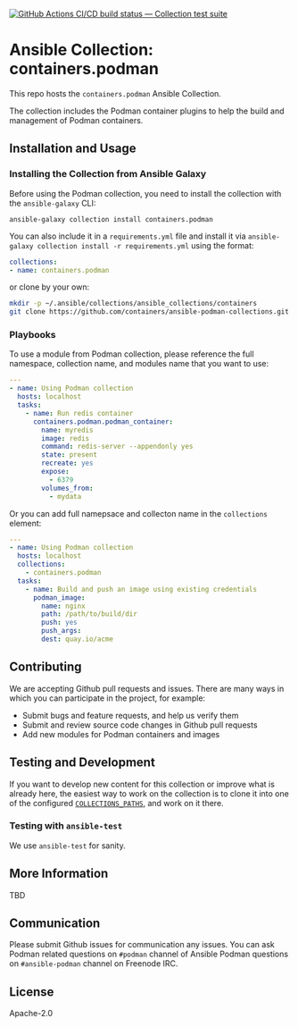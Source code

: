 [![GitHub Actions CI/CD build status — Collection test suite](https://github.com/containers/ansible-podman-collections/workflows/Collection%20build%20and%20tests/badge.svg?branch=master)](https://github.com/containers/ansible-podman-collections/actions?query=workflow%3A%22Collection%20build%20and%20tests)

# Ansible Collection: containers.podman

This repo hosts the `containers.podman` Ansible Collection.

The collection includes the Podman container plugins to help the build and management of Podman containers.

## Installation and Usage

### Installing the Collection from Ansible Galaxy

Before using the Podman collection, you need to install the collection with the `ansible-galaxy` CLI:

`ansible-galaxy collection install containers.podman`

You can also include it in a `requirements.yml` file and install it via
`ansible-galaxy collection install -r requirements.yml` using the format:

```yaml
collections:
- name: containers.podman
```

or clone by your own:

```bash
mkdir -p ~/.ansible/collections/ansible_collections/containers
git clone https://github.com/containers/ansible-podman-collections.git ~/.ansible/collections/ansible_collections/containers/podman
```

### Playbooks

To use a module from Podman collection, please reference the full namespace, collection name,
and modules name that you want to use:

```yaml
---
- name: Using Podman collection
  hosts: localhost
  tasks:
    - name: Run redis container
      containers.podman.podman_container:
        name: myredis
        image: redis
        command: redis-server --appendonly yes
        state: present
        recreate: yes
        expose:
          - 6379
        volumes_from:
          - mydata
```

Or you can add full namepsace and collecton name in the `collections` element:

```yaml
---
- name: Using Podman collection
  hosts: localhost
  collections:
    - containers.podman
  tasks:
    - name: Build and push an image using existing credentials
      podman_image:
        name: nginx
        path: /path/to/build/dir
        push: yes
        push_args:
        dest: quay.io/acme
```

## Contributing

We are accepting Github pull requests and issues.
There are many ways in which you can participate in the project, for example:

- Submit bugs and feature requests, and help us verify them
- Submit and review source code changes in Github pull requests
- Add new modules for Podman containers and images

## Testing and Development

If you want to develop new content for this collection or improve what is already
here, the easiest way to work on the collection is to clone it into one of the configured
[`COLLECTIONS_PATHS`](https://docs.ansible.com/ansible/latest/reference_appendices/config.html#collections-paths),
and work on it there.

### Testing with `ansible-test`

We use `ansible-test` for sanity.

## More Information

TBD

## Communication

Please submit Github issues for communication any issues.
You can ask Podman related questions on `#podman` channel of Ansible Podman questions
on `#ansible-podman` channel on Freenode IRC.

## License

Apache-2.0

